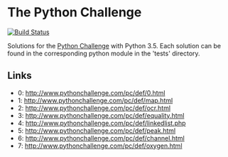 # The Python Challenge

[![Build Status](https://travis-ci.org/jamface/python-challenge.svg?branch=master)](https://travis-ci.org/jamface/python-challenge)

Solutions for the [Python Challenge](http://www.pythonchallenge.com/) with Python 3.5. Each solution can be found in the corresponding python module in the 'tests' directory.

## Links

* 0: http://www.pythonchallenge.com/pc/def/0.html
* 1: http://www.pythonchallenge.com/pc/def/map.html
* 2: http://www.pythonchallenge.com/pc/def/ocr.html
* 3: http://www.pythonchallenge.com/pc/def/equality.html
* 4: http://www.pythonchallenge.com/pc/def/linkedlist.php
* 5: http://www.pythonchallenge.com/pc/def/peak.html
* 6: http://www.pythonchallenge.com/pc/def/channel.html
* 7: http://www.pythonchallenge.com/pc/def/oxygen.html